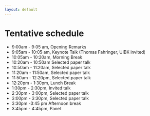 ```yaml
---
layout: default
---
```


# Tentative schedule

* 9:00am - 9:05 am, Opening Remarks
* 9:05am - 10:05 am, Keynote Talk  (Thomas Fahringer, UIBK invited)
* 10:05am - 10:20am, Morning Break
* 10:20am - 10:50am Selected paper talk
* 10:50am - 11:20am, Selected paper talk
* 11:20am - 11:50am, Selected paper talk
* 11:50am - 12:20pm, Selected paper talk
* 12:20pm - 1:30pm, Lunch Break
* 1:30pm - 2:30pm, Invited talk
* 2:30pm - 3:00pm, Selected paper talk
* 3:00pm - 3:30pm, Selected paper talk
* 3:30pm -3:45 pm Afternoon break
* 3:45pm - 4:45pm, Panel


